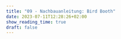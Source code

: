 ```yaml
---
title: "09 - Nachbauanleitung: Bird Booth"
date: 2023-07-11T12:28:26+02:00
show_reading_time: true
draft: false
---
```



